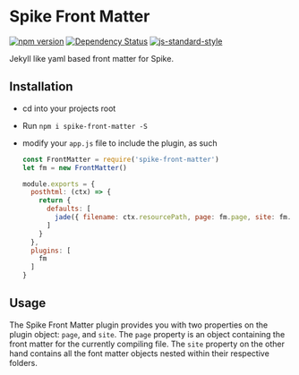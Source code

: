 # Spike Front Matter
[![npm version](https://badge.fury.io/js/spike-front-matter.svg)](https://badge.fury.io/js/spike-front-matter) [![Dependency Status](https://david-dm.org/RedHatter/spike-front-matter.svg)](https://david-dm.org/RedHatter/spike-front-matter)  [![js-standard-style](https://img.shields.io/badge/code%20style-standard-brightgreen.svg)](http://standardjs.com/)

Jekyll like yaml based front matter for Spike.

## Installation

- cd into your projects root
- Run `npm i spike-front-matter -S`
- modify your `app.js` file to include the plugin, as such

  ```js
  const FrontMatter = require('spike-front-matter')
  let fm = new FrontMatter()

  module.exports = {
    posthtml: (ctx) => {
      return {
        defaults: [
          jade({ filename: ctx.resourcePath, page: fm.page, site: fm.site}),
        ]
      }
    },
    plugins: [
      fm
    ]
  }
  ```

## Usage

The Spike Front Matter plugin provides you with two properties on the plugin object: `page`, and `site`. The `page` property is an object containing the front matter for the currently compiling file. The `site` property on the other hand contains all the font matter objects nested within their respective folders.
